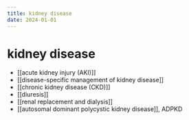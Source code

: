 ```yaml
---
title: kidney disease
date: 2024-01-01
---
```


# kidney disease

- [[acute kidney injury (AKI)]]
- [[disease-specific management of kidney disease]]
- [[chronic kidney disease (CKD)]]
- [[diuresis]]
- [[renal replacement and dialysis]]
- [[autosomal dominant polycystic kidney disease]], ADPKD
